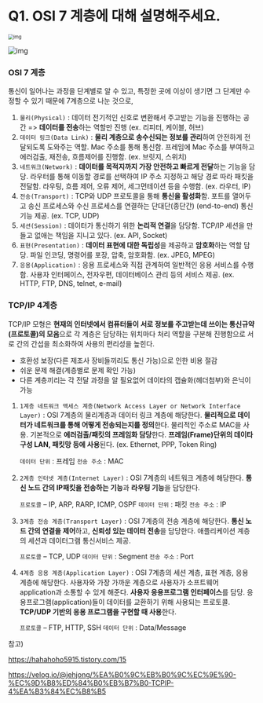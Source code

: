 # Q1. OSI 7 계층에 대해 설명해주세요.

<img src="https://images.velog.io/images/jehjong/post/3baa39bd-9a39-48bd-89b1-2516004172dd/image.png" alt="img" style="zoom:67%;" />

![img](https://images.velog.io/images/jehjong/post/68e38b79-1117-4d48-b7c9-e04454205daa/image.png)



### OSI 7 계층

통신이 일어나는 과정을 단계별로 알 수 있고, 특정한 곳에 이상이 생기면 그 단계만 수정할 수 있기 때문에 7계층으로 나눈 것으로,

1. `물리(Physical)` : 데이터 전기적인 신호로 변환해서 주고받는 기능을 진행하는 공간 => **데이터를 전송**하는 역할만 진행 (ex. 리피터, 케이블, 허브)
2. `데이터 링크(Data Link)` : **물리 계층으로 송수신되는 정보를 관리**하여 안전하게 전달되도록 도와주는 역할. Mac 주소를 통해 통신함. 프레임에 Mac 주소를 부여하고 에러검출, 재전송, 흐름제어를 진행함. (ex. 브릿지, 스위치)
3. `네트워크(Network)` : **데이터를 목적지까지 가장 안전하고 빠르게 전달**하는 기능을 담당. 라우터를 통해 이동할 경로를 선택하여 IP 주소 지정하고 해당 경로 따라 패킷을 전달함. 라우팅, 흐름 제어, 오류 제어, 세그먼테이션 등을 수행함. (ex. 라우터, IP)
4. `전송(Transport)` : TCP와 UDP 프로토콜을 통해 **통신을 활성화**함. 포트를 열어두고 송신 프로세스와 수신 프로세스를 연결하는 단대단(종단간) (end-to-end) 통신 기능 제공. (ex. TCP, UDP)
5. `세션(Session)` : 데이터가 통신하기 위한 **논리적 연결**을 담당함. TCP/IP 세션을 만들고 없애는 책임을 지니고 있다. (ex. API, Socket)
6. `표현(Presentation)` : **데이터 표현에 대한 독립성**을 제공하고 **암호화**하는 역할 담당. 파일 인코딩, 명령어를 포장, 압축, 암호화함. (ex. JPEG, MPEG)
7. `응용(Application)` :  응용 프로세스와 직접 관계하여 일반적인 응용 서비스를 수행함. 사용자 인터페이스, 전자우편, 데이터베이스 관리 등의 서비스 제공. (ex. HTTP, FTP, DNS, telnet, e-mail)



### TCP/IP 4계층

TCP/IP 모형은 **현재의 인터넷에서 컴퓨터들이 서로 정보를 주고받는데 쓰이는 통신규약(프로토콜)의 모음**으로 각 계층은 담당하는 위치마다 처리 역할을 구분해 진행함으로 서로 간의 간섭을 최소화하여 사용의 편리성을 높힌다.

- 호환성 보장(다른 제조사 장비들끼리도 통신 가능)으로 인한 비용 절감
- 쉬운 문제 해결(계층별로 문제 확인 가능)
- 다른 계층끼리는 각 전달 과정을 알 필요없어 데이타의 캡슐화(헤더첨부)와 은닉이 가능



1. `1계층 네트워크 액세스 계층(Network Access Layer or Network Interface Layer)` : OSI 7계층의 물리계층과 데이터 링크 계층에 해당한다. **물리적으로 데이터가 네트워크를 통해 어떻게 전송되는지를 정의**한다. 물리적인 주소로 MAC을 사용. 기본적으로 **에러검출/패킷의 프레임화 담당**한다. **프레임(Frame)단위의 데이타 구성 LAN, 패킷망 등에 사용**된다. (ex. Ethernet, PPP, Token Ring)

   `데이터 단위` : 프레임  `전송 주소` : MAC

2. `2계층 인터넷 계층(Internet Layer)` : OSI 7계층의 네트워크 계층에 해당한다. **통신 노드 간의 IP패킷을 전송하는 기능**과 **라우팅 기능**을 담당한다. 

   `프로토콜` – IP, ARP, RARP, ICMP, OSPF  `데이터 단위` : 패킷  `전송 주소` : IP

3. `3계층 전송 계층(Transport Layer)` : OSI 7계층의 전송 계층에 해당한다. **통신 노드 간의 연결을 제어**하고, **신뢰성 있는 데이터 전송**을 담당한다. 애플리케이션 계층의 세션과 데이터그램 통신서비스 제공.

   `프로토콜` – TCP, UDP  `데이터 단위` : Segment  `전송 주소` : Port

4. `4계층 응용 계층(Application Layer)` : OSI 7계층의 세션 계층, 표현 계층, 응용 계층에 해당한다. 사용자와 가장 가까운 계층으로 사용자가 소프트웨어 application과 소통할 수 있게 해준다. **사용자 응용프로그램 인터페이스**를 담당. 응용프로그램(application)들이 데이터를 교환하기 위해 사용되는 프로토콜. **TCP/UDP 기반의 응용 프로그램을 구현할 때 사용**한다. 

   `프로토콜` – FTP, HTTP, SSH  `데이터 단위` : Data/Message



참고)

https://hahahoho5915.tistory.com/15

https://velog.io/@jehjong/%EA%B0%9C%EB%B0%9C%EC%9E%90-%EC%9D%B8%ED%84%B0%EB%B7%B0-TCPIP-4%EA%B3%84%EC%B8%B5

